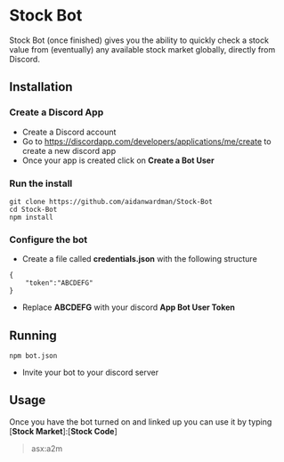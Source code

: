 # Stock Bot

Stock Bot (once finished) gives you the ability to quickly check a stock value from (eventually) any available stock market globally, directly from Discord.

## Installation
### Create a Discord App
- Create a Discord account
- Go to https://discordapp.com/developers/applications/me/create to create a new discord app
- Once your app is created click on **Create a Bot User**
### Run the install
```
git clone https://github.com/aidanwardman/Stock-Bot
cd Stock-Bot
npm install
```
### Configure the bot
- Create a file called **credentials.json** with the following structure
```
{
	"token":"ABCDEFG"
}
``` 
- Replace **ABCDEFG** with your discord **App Bot User Token**

## Running
```
npm bot.json
```
- Invite your bot to your discord server

## Usage

Once you have the bot turned on and linked up you can use it by typing [**Stock Market**]:[**Stock Code**]

> asx:a2m